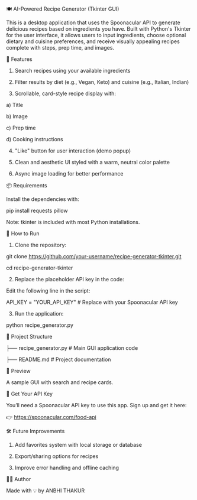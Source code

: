 🍽️ AI-Powered Recipe Generator (Tkinter GUI)

This is a desktop application that uses the Spoonacular API to generate delicious recipes based on ingredients you have. Built with Python's Tkinter for the user interface, it allows users to input ingredients, choose optional dietary and cuisine preferences, and receive visually appealing recipes complete with steps, prep time, and images.


🌟 Features

1. Search recipes using your available ingredients

2. Filter results by diet (e.g., Vegan, Keto) and cuisine (e.g., Italian, Indian)

3. Scrollable, card-style recipe display with:

a) Title

b) Image

c) Prep time

d) Cooking instructions

4. "Like" button for user interaction (demo popup)

5. Clean and aesthetic UI styled with a warm, neutral color palette

6. Async image loading for better performance


📦 Requirements

Install the dependencies with:

pip install requests pillow

Note: tkinter is included with most Python installations.


🚀 How to Run

1. Clone the repository:

git clone https://github.com/your-username/recipe-generator-tkinter.git

cd recipe-generator-tkinter

2. Replace the placeholder API key in the code:

Edit the following line in the script:

API_KEY = "YOUR_API_KEY"  # Replace with your Spoonacular API key

3. Run the application:

python recipe_generator.py


📂 Project Structure

├── recipe_generator.py    # Main GUI application code

├── README.md              # Project documentation


📸 Preview

A sample GUI with search and recipe cards.


🔑 Get Your API Key

You’ll need a Spoonacular API key to use this app. Sign up and get it here:

👉 https://spoonacular.com/food-api


🛠️ Future Improvements

1. Add favorites system with local storage or database

2. Export/sharing options for recipes

3. Improve error handling and offline caching


👨‍💻 Author

Made with 💡 by ANBHI THAKUR
